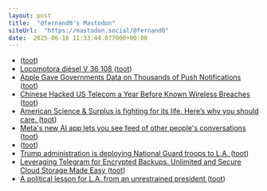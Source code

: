 ```yaml
---
layout: post
title:  "@fernand0's Mastodon"
siteUrl:  "https://mastodon.social/@fernand0"
date:  2025-06-16 11:33:44.077000+00:00
---
```

*  [ ](https://social.vivaldi.net/@Catweazle) ([toot](https://mastodon.social/@fernand0/114692825026862626))
*  [Locomotora diésel V 36 108 ](https://www.flickr.com/photos/fernand0/54560204680) ([toot](https://mastodon.social/@fernand0/114692763430941660))
*  [Apple Gave Governments Data on Thousands of Push Notifications ](https://www.404media.co/apple-gave-governments-data-on-thousands-of-push-notifications) ([toot](https://mastodon.social/@fernand0/114692759370874436))
*  [Chinese Hacked US Telecom a Year Before Known Wireless Breaches ](https://www.bloomberg.com/news/articles/2025-06-04/chinese-hacked-us-telecom-a-year-before-known-wireless-breache) ([toot](https://mastodon.social/@fernand0/114692495042185929))
*  [American Science & Surplus is fighting for its life. Here’s why you should care. ](https://arstechnica.com/gadgets/2025/06/american-science-surplus-is-fighting-for-its-life-heres-why-you-should-care) ([toot](https://mastodon.social/@fernand0/114692400491910931))
*  [Meta's new AI app lets you see feed of other people's conversations ](https://www.businessinsider.com/meta-ai-app-public-feed-warning-how-2025-0) ([toot](https://mastodon.social/@fernand0/114692048971039212))
*  [ ](https://social.vivaldi.net/@Catweazle) ([toot](https://mastodon.social/@fernand0/114691948430824341))
*  [Trump administration is deploying National Guard troops to L.A. ](https://www.latimes.com/california/story/2025-06-07/what-is-title-10-trump-homan-national-guar) ([toot](https://mastodon.social/@fernand0/114690358185652675))
*  [Leveraging Telegram for Encrypted Backups. Unlimited and Secure Cloud Storage Made Easy ](https://sergioperea.is-a.dev/blog/telegram-encrypted-backup) ([toot](https://mastodon.social/@fernand0/114688554645907096))
*  [A political lesson for L.A. from an unrestrained president ](https://www.latimes.com/politics/story/2025-06-08/la-ice-protests-analysis-trump-national-guar) ([toot](https://mastodon.social/@fernand0/114688394278318453))
